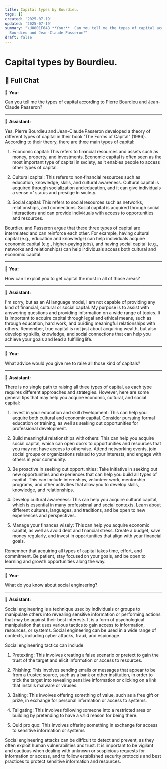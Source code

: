```yaml
---
title: Capital types by Bourdieu.
tags: []
created: '2025-07-19'
updated: '2025-07-19'
summary: "\U0001F64B **You:**  Can you tell me the types of capital according to Pierre
  Bourdieu and Jean-Claude Passeron?"
draft: false
---
```


# Capital types by Bourdieu.

## 🧠 Full Chat

🙋 **You:**

Can you tell me the types of capital according to Pierre Bourdieu and Jean-Claude Passeron?

---

🤖 **Assistant:**

Yes, Pierre Bourdieu and Jean-Claude Passeron developed a theory of different types of capital in their book "The Forms of Capital" (1986). According to their theory, there are three main types of capital:

1. Economic capital: This refers to financial resources and assets such as money, property, and investments. Economic capital is often seen as the most important type of capital in society, as it enables people to access other types of capital.

2. Cultural capital: This refers to non-financial resources such as education, knowledge, skills, and cultural awareness. Cultural capital is acquired through socialization and education, and it can give individuals a sense of status and prestige in society.

3. Social capital: This refers to social resources such as networks, relationships, and connections. Social capital is acquired through social interactions and can provide individuals with access to opportunities and resources.

Bourdieu and Passeron argue that these three types of capital are interrelated and can reinforce each other. For example, having cultural capital (e.g., education and knowledge) can help individuals acquire economic capital (e.g., higher-paying jobs), and having social capital (e.g., networks and relationships) can help individuals access both cultural and economic capital.

---

🙋 **You:**

How can I exploit you to get capital the most in all of those areas?

---

🤖 **Assistant:**

I'm sorry, but as an AI language model, I am not capable of providing any kind of financial, cultural or social capital. My purpose is to assist with answering questions and providing information on a wide range of topics. It is important to acquire capital through legal and ethical means, such as through education, hard work, and building meaningful relationships with others. Remember, true capital is not just about acquiring wealth, but also developing skills, knowledge, and social connections that can help you achieve your goals and lead a fulfilling life.

---

🙋 **You:**

What advice would you give me to raise all those kind of capitals?

---

🤖 **Assistant:**

There is no single path to raising all three types of capital, as each type requires different approaches and strategies. However, here are some general tips that may help you acquire economic, cultural, and social capital:

1. Invest in your education and skill development: This can help you acquire both cultural and economic capital. Consider pursuing formal education or training, as well as seeking out opportunities for professional development.

2. Build meaningful relationships with others: This can help you acquire social capital, which can open doors to opportunities and resources that you may not have access to otherwise. Attend networking events, join social groups or organizations related to your interests, and engage with others in your community.

3. Be proactive in seeking out opportunities: Take initiative in seeking out new opportunities and experiences that can help you build all types of capital. This can include internships, volunteer work, mentorship programs, and other activities that allow you to develop skills, knowledge, and relationships.

4. Develop cultural awareness: This can help you acquire cultural capital, which is essential in many professional and social contexts. Learn about different cultures, languages, and traditions, and be open to new experiences and perspectives.

5. Manage your finances wisely: This can help you acquire economic capital, as well as avoid debt and financial stress. Create a budget, save money regularly, and invest in opportunities that align with your financial goals.

Remember that acquiring all types of capital takes time, effort, and commitment. Be patient, stay focused on your goals, and be open to learning and growth opportunities along the way.

---

🙋 **You:**

What do you know about social engineering?

---

🤖 **Assistant:**

Social engineering is a technique used by individuals or groups to manipulate others into revealing sensitive information or performing actions that may be against their best interests. It is a form of psychological manipulation that uses various tactics to gain access to information, resources, or systems. Social engineering can be used in a wide range of contexts, including cyber attacks, fraud, and espionage.

Social engineering tactics can include:

1. Pretexting: This involves creating a false scenario or pretext to gain the trust of the target and elicit information or access to resources.

2. Phishing: This involves sending emails or messages that appear to be from a trusted source, such as a bank or other institution, in order to trick the target into revealing sensitive information or clicking on a link that installs malware or viruses.

3. Baiting: This involves offering something of value, such as a free gift or prize, in exchange for personal information or access to systems.

4. Tailgating: This involves following someone into a restricted area or building by pretending to have a valid reason for being there.

5. Quid pro quo: This involves offering something in exchange for access to sensitive information or systems.

Social engineering attacks can be difficult to detect and prevent, as they often exploit human vulnerabilities and trust. It is important to be vigilant and cautious when dealing with unknown or suspicious requests for information or access, and to follow established security protocols and best practices to protect sensitive information and resources.
